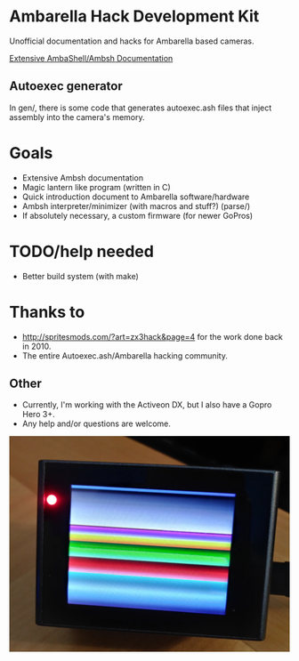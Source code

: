 # Ambarella Hack Development Kit
Unofficial documentation and hacks for Ambarella based cameras.  

[Extensive AmbaShell/Ambsh Documentation](ambsh.md)  

## Autoexec generator
In gen/, there is some code that generates autoexec.ash files that inject  
assembly into the camera's memory.

# Goals
- Extensive Ambsh documentation
- Magic lantern like program (written in C)
- Quick introduction document to Ambarella software/hardware
- Ambsh interpreter/minimizer (with macros and stuff?) (parse/)
- If absolutely necessary, a custom firmware (for newer GoPros)

# TODO/help needed
- Better build system (with make)

# Thanks to
- http://spritesmods.com/?art=zx3hack&page=4 for the work done back in 2010.
- The entire Autoexec.ash/Ambarella hacking community.

## Other
- Currently, I'm working with the Activeon DX, but I also have a Gopro Hero 3+.  
- Any help and/or questions are welcome.

![Screen hacks](screen.jpg)
